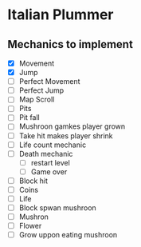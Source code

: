 # Italian Plummer

## Mechanics to implement

- [X] Movement
- [X] Jump
- [ ] Perfect Movement 
- [ ] Perfect Jump
- [ ] Map Scroll
- [ ] Pits 
- [ ] Pit fall
- [ ] Mushroon gamkes player grown
- [ ] Take hit makes player shrink 
- [ ] Life count mechanic
- [ ] Death mechanic
  - [ ] restart level
  - [ ] Game over
- [ ] Block hit
- [ ] Coins
- [ ] Life
- [ ] Block spwan mushroon
- [ ] Mushron
- [ ] Flower
- [ ] Grow uppon eating mushroon
